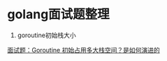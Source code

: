 # golang面试题整理 

1. goroutine初始栈大小

[面试题：Goroutine 初始占用多大栈空间？是如何演进的](https://jishuin.proginn.com/p/763bfbd3288d)

